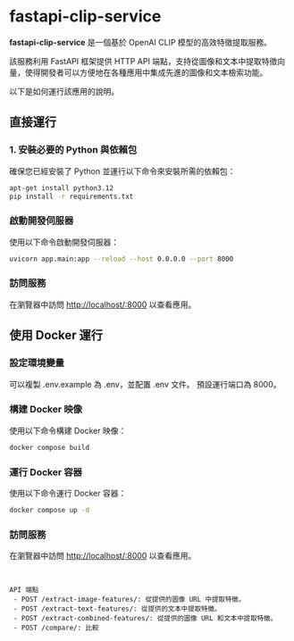# fastapi-clip-service

**fastapi-clip-service** 是一個基於 OpenAI CLIP 模型的高效特徵提取服務。

該服務利用 FastAPI 框架提供 HTTP API 端點，支持從圖像和文本中提取特徵向量，使得開發者可以方便地在各種應用中集成先進的圖像和文本檢索功能。

以下是如何運行該應用的說明。

## 直接運行

### 1. 安裝必要的 Python 與依賴包

確保您已經安裝了 Python 並運行以下命令來安裝所需的依賴包：

```bash
apt-get install python3.12
pip install -r requirements.txt
```

### 啟動開發伺服器

使用以下命令啟動開發伺服器：

```bash
uvicorn app.main:app --reload --host 0.0.0.0 --port 8000
```

### 訪問服務

在瀏覽器中訪問 [http://localhost/:8000](http://localhost/:8000) 以查看應用。

## 使用 Docker 運行

### 設定環境變量

可以複製 .env.example 為 .env，並配置 .env 文件。
預設運行端口為 8000。

### 構建 Docker 映像

使用以下命令構建 Docker 映像：

```bash
docker compose build
```

### 運行 Docker 容器

使用以下命令運行 Docker 容器：

```bash
docker compose up -d
```

### 訪問服務

在瀏覽器中訪問 [http://localhost/:8000](http://localhost/:8000) 以查看應用。

```


API 端點
 - POST /extract-image-features/: 從提供的圖像 URL 中提取特徵。
 - POST /extract-text-features/: 從提供的文本中提取特徵。
 - POST /extract-combined-features/: 從提供的圖像 URL 和文本中提取特徵。
 - POST /compare/: 比較
```
